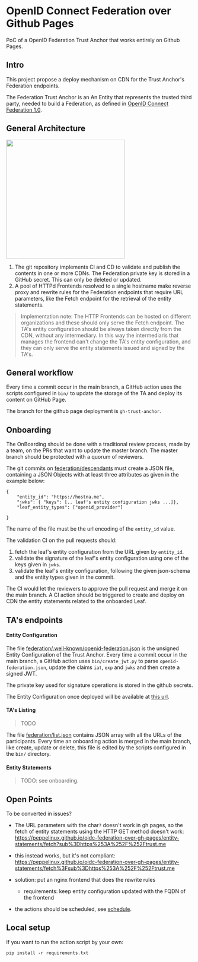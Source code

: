 # OpenID Connect Federation over Github Pages

PoC of a OpenID Federation Trust Anchor that works entirely on Github Pages.


## Intro

This project propose a deploy mechanism on CDN for the Trust Anchor's Federation endpoints.

The Federation Trust Anchor is an An Entity that represents the trusted third party, needed to build a Federation,
as defined in [OpenID Connect Federation 1.0](https://openid.net/specs/openid-connect-federation-1_0.html).

## General  Architecture
<img src="https://user-images.githubusercontent.com/1297620/195827852-014e6a15-37d0-4260-8a5a-16e3c1e67cd4.png" alt="" data-canonical-src="https://user-images.githubusercontent.com/1297620/195827852-014e6a15-37d0-4260-8a5a-16e3c1e67cd4.png" width="320"/>

1. The git repository implements CI and CD to validate and publish the contents in one or more CDNs. The Federation private key is stored in a GitHub secret. This can only be deleted or updated.
2. A pool of HTTPd Frontends resolved to a single hostname make reverse proxy and rewrite rules for the Federation endpoints that require URL parameters, like the Fetch endpoint for the retrieval of the entity statements. 


> Implementation note: The HTTP Frontends can be hosted on different organizations and these should only serve the Fetch endpoint. The TA's entity configuration should be always taken directly from the CDN, without any intermediary. In this way the intermediaris that manages the frontend can't change the TA's entity configuration, and they can only serve the entity statements issued and signed by the TA's.


## General workflow

Every time a commit occur in the main branch,
a GitHub action uses the scripts configured in `bin/` 
to update the storage of the TA and deploy its content on GitHub Page.

The branch for the github page deployment is `gh-trust-anchor`.

## Onboarding

The OnBoarding should be done with a traditional review process, made by a team, 
on the PRs that want to update the master branch.
The master branch should be protected with a quorum of reviewers.

The git commits on [federation/descendants](federation/descendants) must create a
JSON file, containing a JSON Objects with at least three attributes as given in the example below:

````
{
    "entity_id": "https://hostna.me",
    "jwks": { "keys": [.. leaf's entity configuration jwks ...]},
    "leaf_entity_types": ["openid_provider"]

}
````
The name of the file must be the url encoding of the `entity_id` value.

The validation CI on the pull requests should:

1. fetch the leaf's entity configuration from the URL given by `entity_id`.
2. validate the signature of the leaf's entity configuration using one of the keys given in `jwks`.
3. validate the leaf's entity configuration, following the given json-schema and the entity types given in the commit.

The CI would let the reviewers to approve the pull request and merge it on the main branch.
A CI action should be triggered to create and deploy on CDN the entity statements related to the onboarded Leaf.

## TA's endpoints

#### Entity Configuration

The file [federation/.well-known/openid-federation.json](federation/.well-known)
is the unsigned Entity Configuration of the Trust Anchor. Every time a commit occur in the main branch,
a GitHub action uses `bin/create_jwt.py` to parse `openid-federation.json`,
update the claims `iat`, `exp` and `jwks` and then create a signed JWT.

The private key used for signature operations is stored in the github secrets.

The Entity Configuration once deployed will be available at 
[this url](https://peppelinux.github.io/oidc-federation-over-gh-pages/.well-known/openid-federation).


#### TA's Listing

> TODO

The file [federation/list.json](federation/list.json) contains JSON array with all the 
URLs of the participants. Every time an onboarding action is merged in the main branch, like create, update or delete, 
this file is edited by the scripts configured in the `bin/` directory.

#### Entity Statements

> TODO: see onboarding.


## Open Points

To be converted in issues?

- The URL parameters with the char`?` doesn't work in gh pages, so the fetch of entity statements using the HTTP GET method doesn't work: 
        https://peppelinux.github.io/oidc-federation-over-gh-pages/entity-statements/fetch?sub%3Dhttps%253A%252F%252Ftrust.me
        
- this instead works, but it's not compliant: 
        https://peppelinux.github.io/oidc-federation-over-gh-pages/entity-statements/fetch%3Fsub%3Dhttps%253A%252F%252Ftrust.me

- solution: put an nginx frontend that does the rewrite rules
  - requirements: keep entity configuration updated with the FQDN of the frontend

- the actions should be scheduled, see [schedule](https://docs.github.com/en/actions/using-workflows/events-that-trigger-workflows#schedule).


## Local setup

If you want to run the action script by your own:
````
pip install -r requirements.txt
````


